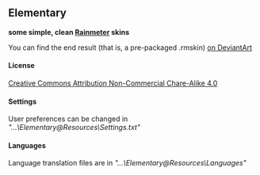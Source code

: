 Elementary
----------
**some simple, clean [Rainmeter](http://rainmeter.net/cms/) skins**  

You can find the end result (that is, a pre-packaged .rmskin) [on DeviantArt](http://flyinghyrax.deviantart.com/art/Elementary-Rainmeter-1-5-1-244031084)

#### License
[Creative Commons Attribution Non-Commercial Chare-Alike 4.0](http://creativecommons.org/licenses/by-nc-sa/4.0/)

#### Settings
User preferences can be changed in *"...\Elementary\@Resources\Settings.txt"*

#### Languages
Language translation files are in *"...\Elementary\@Resources\Languages\"*